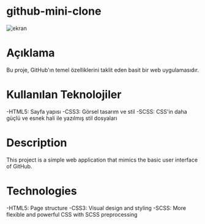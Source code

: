 # github-mini-clone
![ekran](https://github.com/user-attachments/assets/fea8afb6-248d-4aed-a7ab-2749e8a80eb2)

# Açıklama
Bu proje, GitHub'ın temel özelliklerini taklit eden basit bir web uygulamasıdır. 

# Kullanılan Teknolojiler
-HTML5: Sayfa yapısı
-CSS3: Görsel tasarım ve stil
-SCSS: CSS'in daha güçlü ve esnek hali ile yazılmış stil dosyaları

# Description
This project is a simple web application that mimics the basic user interface of GitHub.

# Technologies
-HTML5: Page structure
-CSS3: Visual design and styling
-SCSS: More flexible and powerful CSS with SCSS preprocessing


